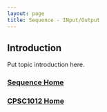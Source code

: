 ```yaml
---
layout: page
title: Sequence - INput/Output
---
```


## Introduction
Put topic introduction here.

### [Sequence Home](02-sequence.md)
### [CPSC1012 Home](../)